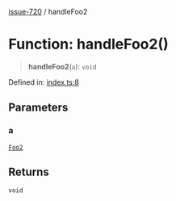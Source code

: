 [issue-720](../README.md) / handleFoo2

# Function: handleFoo2()

> **handleFoo2**(`a`): `void`

Defined in: [index.ts:8](https://github.com/typedoc2md/typedoc-plugin-markdown-scratchpad/blob/main/issues/720/src/index.ts#L8)

## Parameters

### a

[`Foo2`](../type-aliases/Foo2.md)

## Returns

`void`
